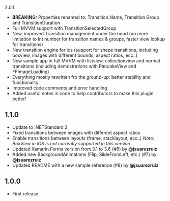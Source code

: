 2.0.1
* **BREAKING:** Properties renamed to: Transition.Name, Transition.Group and TransitionDuration 
* Full MVVM support with TransitionSelectedGroup
* New, improved Transition management under the hood (no more limitation to int number for transition names & groups, faster view lookup for transitions)
* New transition engine for ios (support for shape transitions, including boxview, images with different bounds, aspect ratios, ecc..)
* New sample app in full MVVM with listview, collectionview and normal transitions (including demostrations with PancakeView and FFImageLoading)
* Everything mostly rewritten fro the ground-up: better stability and functionality
* Improved code comments and error handling 
* Added useful notes in code to help contributors to make this plugin better!


## 1.1.0
* Update to .NETStandard 2
* Fixed transitions between images with different aspect ratios
* Enable transitions between layouts (frame, stacklayout, ecc..) *Note: BoxView in iOS is not currently supported in this version*
* Updated Xamarin.Forms version from 3.1 to 3.6 (#6) by **@jsuarezruiz**
* Added new BackgroundAnimations (Flip, SlideFromLeft, etc.) (#7) by **@jsuarezruiz**
* Updated README with a new sample reference (#8) by **@jsuarezruiz**


## 1.0.0
* First release